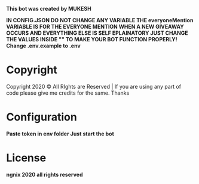 **This bot was created by MUKESH**

**IN CONFIG.JSON DO NOT CHANGE ANY VARIABLE THE everyoneMention VARIABLE IS FOR THE EVERYONE MENTION WHEN A NEW GIVEAWAY OCCURS AND EVERYTHING ELSE IS SELF EPLAINATORY JUST CHANGE THE VALUES 
INSIDE "" TO MAKE YOUR BOT FUNCTION PROPERLY!
Change .env.example to .env**
# Copyright 
Copyright 2020 © All RIghts are Reserved | If you are using any part of code please give me credits for the same. Thanks

# Configuration 
**Paste token in env folder
Just start the bot**

# License
**ngnix 2020 all rights reserved**
